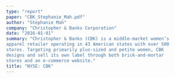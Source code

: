 ```yaml
---
type: "report"
paper: "CBK_Stephanie_Mah.pdf"
author: "Stephanie Mah"
company: "Christopher & Banks Corporation"
date: "2016-01-01"
summary: "Christopher & Banks (CBK) is a middle-market women’s
apparel retailer operating in 43 American states with over 500
stores. Targeting primarily plus-sized and petite women, CBK
designs and sell its own label through both brick-and-mortar
stores and an e-commerce website."
title: "NYSE: CBK"
---
```

